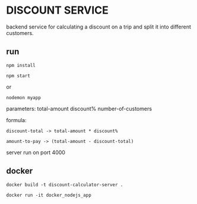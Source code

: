 # DISCOUNT SERVICE
backend service for calculating a discount on a trip and split it into different customers.

## run

```npm install```

```npm start```

or

```nodemon myapp```

parameters: total-amount discount% number-of-customers

formula:

```discount-total -> total-amount * discount%```

```amount-to-pay -> (total-amount - discount-total)```

server run on port 4000

## docker

```docker build -t discount-calculator-server .```

```docker run -it docker_nodejs_app```
